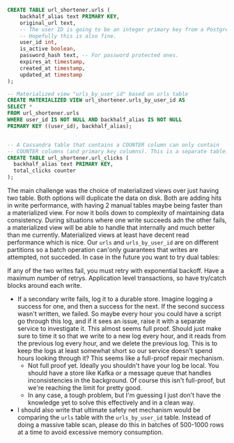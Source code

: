```sql
CREATE TABLE url_shortener.urls (
    backhalf_alias text PRIMARY KEY,
    original_url text,
    -- The user ID is going to be an integer primary key from a Postgres table rather than a UUID.
    -- Hopefully this is also fine.
    user_id int,    
    is_active boolean,
    password_hash text, -- For password protected ones.
    expires_at timestamp,
    created_at timestamp,
    updated_at timestamp
);

-- Materialized view "urls_by_user_id" based on urls table
CREATE MATERIALIZED VIEW url_shortener.urls_by_user_id AS
SELECT *
FROM url_shortener.urls
WHERE user_id IS NOT NULL AND backhalf_alias IS NOT NULL
PRIMARY KEY ((user_id), backhalf_alias);


-- A Cassandra table that contains a COUNTER column can only contain
-- COUNTER columns (and primary key columns). This is a separate table.
CREATE TABLE url_shortener.url_clicks (
  backhalf_alias text PRIMARY KEY,
  total_clicks counter
);
```
The main challenge was the choice of materialized views over just having two table. Both options will duplicate the data on disk. Both are adding hits in write performance, with having 2 manual tables maybe being faster than a materialized view. For now it boils down to complexity of maintaining data consistency. During situations where one write succeeds adn the other fails, a materialized view will be able to handle that internally and much better than me currently. Materialized views at least have decent read performance which is nice. Our `urls` and `urls_by_user_id` are on different partitions so a batch operation can'only guarantees that writes are attempted, not succeded. In case in the future you want to try dual tables:
 


If any of the two writes fail, you must retry with exponential backoff. Have a maximum number of retrys. Application level transactions, so have try/catch blocks around each write.
- If a secondary write fails, log it to a durable store. Imagine logging a success for one, and then a success for the next. If the second success wasn't written, we failed. So maybe every hour you could have a script go through this log, and if it sees an issue, raise it with a separate service to investigate it. This almost seems full proof. Should just make sure to time it so that we write to a new log every hour, and it reads from the previous log every hour, and we delete the previous log. This is to keep the logs at least somewhat short so our service doesn't spend hours looking through it? This seems like a full-proof repair mechanism.
  - Not full proof yet. Ideally you shouldn't have your log be local. You should have a store like Kafka or a message queue that handles inconsistencies in the background. Of course this isn't full-proof, but we're reaching the limit for pretty good. 
  - In any case, a tough problem, but I'm guessing I just don't have the knowledge yet to solve this effectively and in a clean way.
- I should also write that ultimate safety net mechanism would be comparing the `urls` table with the `urls_by_user_id` table. Instead of doing a massive table scan, please do this in batches of 500-1000 rows at a time to avoid excessive memory consumption.
